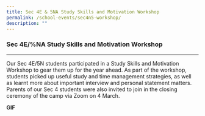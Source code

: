 ```yaml
---
title: Sec 4E & 5NA Study Skills and Motivation Workshop
permalink: /school-events/sec4n5-workshop/
description: ""
---
```

### **Sec 4E/%NA Study Skills and Motivation Workshop**
-----------------------------------------------------------------------------
Our Sec 4E/5N students participated in a Study Skills and Motivation Workshop to gear them up for the year ahead. As part of the workshop, students picked up useful study and time management strategies, as well as learnt more about important interview and personal statement matters. Parents of our Sec 4 students were also invited to join in the closing ceremony of the camp via Zoom on 4 March.

**GIF**